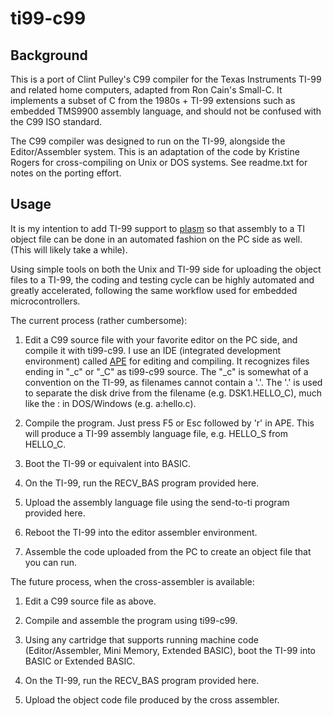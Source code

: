 # ti99-c99

## Background

This is a port of Clint Pulley's C99 compiler for the Texas Instruments
TI-99 and related home computers, adapted from Ron Cain's Small-C.
It implements a subset of C from the 1980s + TI-99 extensions such
as embedded TMS9900 assembly language, and should not be confused with
the C99 ISO standard.

The C99 compiler was designed to run on the TI-99, alongside the
Editor/Assembler system.  This is an adaptation of the code by Kristine
Rogers for cross-compiling on Unix or DOS systems.  See readme.txt for
notes on the porting effort.

## Usage

It is my intention to add TI-99 support to
[plasm](https://github.com/outpaddling/plasm/) so that assembly to
a TI object file can be done in an automated fashion on the PC side
as well.  (This will likely take a while).

Using simple tools on both the Unix and TI-99 side for uploading
the object files to a TI-99, the coding and testing cycle can be
highly automated and greatly accelerated, following the same workflow
used for embedded microcontrollers.

The current process (rather cumbersome):

1.  Edit a C99 source file with your favorite editor on the PC side,
    and compile it with ti99-c99.  I use an IDE (integrated development
    environment) called [APE](https://github.com/outpaddling/plasm/)
    for editing and compiling.  It recognizes files ending in "_c" or "_C" as
    ti99-c99 source.  The "_c" is somewhat of a convention on the TI-99,
    as filenames cannot contain a '.'.  The '.' is used to separate the
    disk drive from the filename (e.g. DSK1.HELLO_C), much like the :
    in DOS/Windows (e.g. a:hello.c).

2.  Compile the program.  Just press F5 or Esc followed by 'r' in APE.
    This will produce a TI-99 assembly language file, e.g. HELLO_S
    from HELLO_C.

3.  Boot the TI-99 or equivalent into BASIC.

4.  On the TI-99, run the RECV_BAS program provided here.

5.  Upload the assembly language file using the send-to-ti program
    provided here.

6.  Reboot the TI-99 into the editor assembler environment.

7.  Assemble the code uploaded from the PC to create an object file
    that you can run.

The future process, when the cross-assembler is available:

1.  Edit a C99 source file as above.

2.  Compile and assemble the program using ti99-c99.

3.  Using any cartridge that supports running machine code (Editor/Assembler,
    Mini Memory, Extended BASIC), boot the TI-99 into BASIC or Extended BASIC.

4.  On the TI-99, run the RECV_BAS program provided here.

5.  Upload the object code file produced by the cross assembler.
